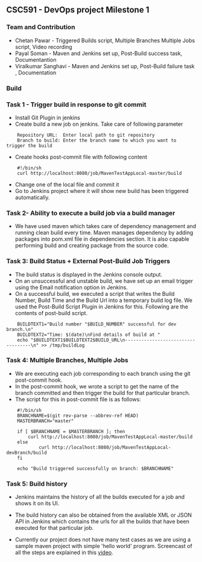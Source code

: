 ## CSC591 - DevOps project Milestone 1
### Team and Contribution
* Chetan Pawar - Triggered Builds script, Multiple Branches Multiple Jobs script, Video recording
* Payal Soman - Maven and Jenkins set up, Post-Build success task, Documentantion
* Viralkumar Sanghavi - Maven and Jenkins set up, Post-Build failure task , Documentation

### Build

### Task 1 - Trigger build in response to git commit
* Install Git Plugin in jenkins
* Create build a new job on jenkins. Take care of following parameter

```
	Repository URL:  Enter local path to git repository
	Branch to build: Enter the branch name to which you want to trigger the build
```
* Create hooks post-commit file with following content
```
	#!/bin/sh
	curl http://localhost:8080/job/MavenTestAppLocal-master/build
```
* Change one of the local file and commit it
* Go to Jenkins project where it will show new build has been triggered automatically.

### Task 2- Ability to execute a build job via a build manager 
* We have used maven which takes care of dependency management and running clean build every time. Maven manages dependency by adding packages into pom.xml file in dependencies section. It is also capable performing build and creating package from the source code.

### Task 3: Build Status + External Post-Build Job Triggers
* The build status is displayed in the Jenkins console output.
* On an unsuccessful and unstable build, we have set up an email trigger using the Email notification option in Jenkins.
* On a successful build, we executed a script that writes the Build Number, Build Time and the Build Url into a temporary build log file. We used the Post-Build Script Plugin in Jenkins for this. Following are the contents of post-build script.

```
	BUILDTEXT1="Build number "$BUILD_NUMBER" successful for dev branch.\n"
	BUILDTEXT2="Time: $(date)\nFind details of build at "
	echo "$BUILDTEXT1$BUILDTEXT2$BUILD_URL\n-----------------------------------\n" >> /tmp/buildLog
```

### Task 4: Multiple Branches, Multiple Jobs

* We are executing each job corresponding to each branch using the git post-commit hook.
* In the post-commit hook, we wrote a script to get the name of the branch committed and then trigger the build for that particular branch.
* The script for this in post-commit file is as follows:
```
	#!/bin/sh
	BRANCHNAME=$(git rev-parse --abbrev-ref HEAD)
	MASTERBRANCH="master"

	if [ $BRANCHNAME = $MASTERBRANCH ]; then
		curl http://localhost:8080/job/MavenTestAppLocal-master/build
	else
	        curl http://localhost:8080/job/MavenTestAppLocal-devBranch/build
	fi
	
	echo "Build triggered successfully on branch: $BRANCHNAME"

```
### Task 5: Build history

* Jenkins maintains the history of all the builds executed for a job and shows it on its UI.
* The build history can also be obtained from the available XML or JSON API in Jenkins which contains the urls for all the builds that have been executed for that particular job.

* Currently our project does not have many test cases as we are using a sample maven project with simple 'hello world' program. Screencast of all the steps are explained in this [video](https://youtu.be/piNrxWM9XH8).



